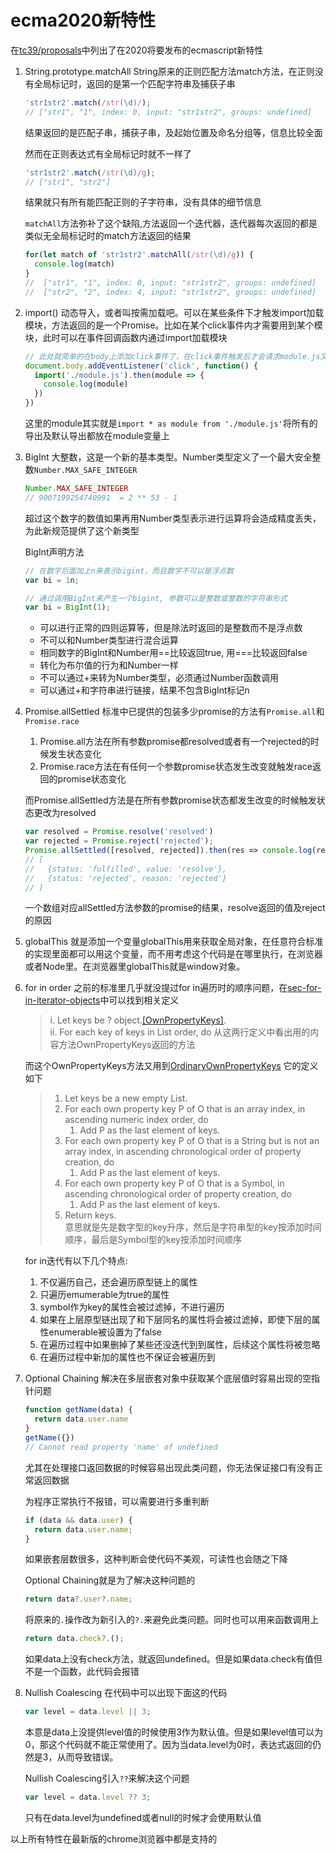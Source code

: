 # ecma2020新特性

在[tc39/proposals](https://github.com/tc39/proposals/blob/master/finished-proposals.md)中列出了在2020将要发布的ecmascript新特性

1. String.prototype.matchAll
    String原来的正则匹配方法match方法，在正则没有全局标记时，返回的是第一个匹配字符串及捕获子串
    ```javascript
    'str1str2'.match(/str(\d)/);
    // ["str1", "1", index: 0, input: "str1str2", groups: undefined]
    ```
    结果返回的是匹配子串，捕获子串，及起始位置及命名分组等，信息比较全面
    
    然而在正则表达式有全局标记时就不一样了
    ```javascript
    'str1str2'.match(/str(\d)/g);
    // ["str1", "str2"]
    ```
    结果就只有所有能匹配正则的子字符串，没有具体的细节信息

    `matchAll`方法弥补了这个缺陷,方法返回一个迭代器，迭代器每次返回的都是类似无全局标记时的match方法返回的结果
    ```javascript
    for(let match of 'str1str2'.matchAll(/str(\d)/g)) {
      console.log(match)
    }
    //  ["str1", "1", index: 0, input: "str1str2", groups: undefined]
    //  ["str2", "2", index: 4, input: "str1str2", groups: undefined]
    ```

2. import()
    动态导入，或者叫按需加载吧。可以在某些条件下才触发import加载模块，方法返回的是一个Promise。比如在某个click事件内才需要用到某个模块，此时可以在事件回调函数内通过import加载模块
    ```javascript
    // 此处就简单的在body上添加click事件了，在click事件触发后才会请求module.js文件
    document.body.addEventListener('click', function() {
      import('./module.js').then(module => {
        console.log(module)
      })
    })
    ```
    这里的module其实就是`import * as module from './module.js'`将所有的导出及默认导出都放在module变量上

3. BigInt
    大整数，这是一个新的基本类型。Number类型定义了一个最大安全整数`Number.MAX_SAFE_INTEGER`
    ```javascript
    Number.MAX_SAFE_INTEGER
    // 9007199254740991  = 2 ** 53 - 1
    ```
    超过这个数字的数值如果再用Number类型表示进行运算将会造成精度丢失，为此新规范提供了这个新类型

    BigInt声明方法
    ```javascript
    // 在数字后面加上n来表示bigint，而且数字不可以是浮点数
    var bi = 1n;  

    // 通过调用BigInt来产生一个bigint, 参数可以是整数或整数的字符串形式
    var bi = BigInt(1);
    ```

    - 可以进行正常的四则运算等，但是除法时返回的是整数而不是浮点数
    - 不可以和Number类型进行混合运算
    - 相同数字的BigInt和Number用==比较返回true, 用===比较返回false
    - 转化为布尔值的行为和Number一样
    - 不可以通过+来转为Number类型，必须通过Number函数调用
    - 可以通过+和字符串进行链接，结果不包含BigInt标记n

4. Promise.allSettled
    标准中已提供的包装多少promise的方法有`Promise.all`和`Promise.race`
    1. Promise.all方法在所有参数promise都resolved或者有一个rejected的时候发生状态变化
    2. Promise.race方法在有任何一个参数promise状态发生改变就触发race返回的promise状态变化

    而Promise.allSettled方法是在所有参数promise状态都发生改变的时候触发状态更改为resolved
    ```javascript
    var resolved = Promise.resolve('resolved')
    var rejected = Promise.reject('rejected');
    Promise.allSettled([resolved, rejected]).then(res => console.log(res))
    // [
    //   {status: 'fulfilled', value: 'resolve'},
    //   {status: 'rejected', reason: 'rejected'}
    // ]
    ```
    一个数组对应allSettled方法参数的promise的结果，resolve返回的值及reject的原因

5. globalThis
    就是添加一个变量globalThis用来获取全局对象，在任意符合标准的实现里面都可以用这个变量，而不用考虑这个代码是在哪里执行，在浏览器或者Node里。在浏览器里globalThis就是window对象。

6. for in order
    之前的标准里几乎就没提过for in遍历时的顺序问题，在[sec-for-in-iterator-objects](https://tc39.es/ecma262/#sec-for-in-iterator-objects)中可以找到相关定义
    > i. Let keys be ? object.[[OwnPropertyKeys]]().  
    > ii. For each key of keys in List order, do
    从这两行定义中看出用的内容方法OwnPropertyKeys返回的方法

    而这个OwnPropertyKeys方法又用到[OrdinaryOwnPropertyKeys](https://tc39.es/ecma262/#sec-ordinaryownpropertykeys)
    它的定义如下
    > 1. Let keys be a new empty List.  
    > 2. For each own property key P of O that is an array index, in ascending numeric index order, do  
    >     1. Add P as the last element of keys.
    > 3. For each own property key P of O that is a String but is not an array index, in ascending chronological order of property creation, do  
    >     1. Add P as the last element of keys.
    > 4. For each own property key P of O that is a Symbol, in ascending chronological order of property creation, do 
    >     1. Add P as the last element of keys. 
    > 5. Return keys.  
    意思就是先是数字型的key升序，然后是字符串型的key按添加时间顺序，最后是Symbol型的key按添加时间顺序

    for in迭代有以下几个特点:
    1. 不仅遍历自己，还会遍历原型链上的属性
    2. 只遍历emumerable为true的属性
    3. symbol作为key的属性会被过滤掉，不进行遍历
    4. 如果在上层原型链出现了和下层同名的属性将会被过滤掉，即使下层的属性enumerable被设置为了false
    5. 在遍历过程中如果删掉了某些还没迭代到到属性，后续这个属性将被忽略
    6. 在遍历过程中新加的属性也不保证会被遍历到

7. Optional Chaining
    解决在多层嵌套对象中获取某个底层值时容易出现的空指针问题
    ```javascript
    function getName(data) {
      return data.user.name
    }
    getName({})
    // Cannot read property 'name' of undefined
    ```
    尤其在处理接口返回数据的时候容易出现此类问题，你无法保证接口有没有正常返回数据

    为程序正常执行不报错，可以需要进行多重判断
    ```javascript
    if (data && data.user) {
      return data.user.name;
    }
    ```
    如果嵌套层数很多，这种判断会使代码不美观，可读性也会随之下降

    Optional Chaining就是为了解决这种问题的
    ```javascript
    return data?.user?.name;
    ```
    将原来的`.`操作改为新引入的`?.`来避免此类问题。同时也可以用来函数调用上
    ```javascript
    return data.check?.();
    ```
    如果data上没有check方法，就返回undefined。但是如果data.check有值但不是一个函数，此代码会报错

8. Nullish Coalescing
    在代码中可以出现下面这的代码
    ```javascript
    var level = data.level || 3;
    ```
    本意是data上没提供level值的时候使用3作为默认值。但是如果level值可以为0，那这个代码就不能正常使用了。因为当data.level为0时，表达式返回的仍然是3，从而导致错误。

    Nullish Coalescing引入`??`来解决这个问题
    ```javascript
    var level = data.level ?? 3;
    ```
    只有在data.level为undefined或者null的时候才会使用默认值


以上所有特性在最新版的chrome浏览器中都是支持的
